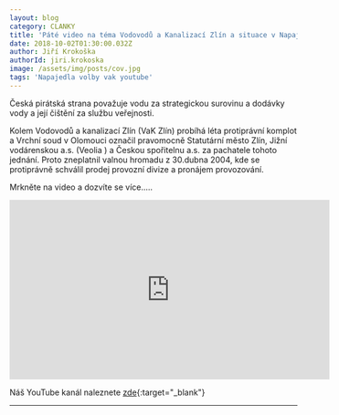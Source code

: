 ```yaml
---
layout: blog
category: CLANKY
title: 'Páté video na téma Vodovodů a Kanalizací Zlín a situace v Napajedlích'
date: 2018-10-02T01:30:00.032Z
author: Jiří Krokoška 
authorId: jiri.krokoska
image: /assets/img/posts/cov.jpg
tags: 'Napajedla volby vak youtube'
---
```


Česká pirátská strana považuje vodu za strategickou surovinu a dodávky vody a její čištění za službu veřejnosti. 

Kolem Vodovodů a kanalizací Zlín (VaK Zlín) probíhá léta protiprávní komplot a Vrchní soud v Olomouci označil pravomocně Statutární město Zlín, Jižní vodárenskou a.s. (Veolia ) a Českou spořitelnu a.s. za pachatele tohoto jednání. Proto zneplatnil valnou hromadu z 30.dubna 2004, kde se protiprávně schválil prodej provozní divize a pronájem provozování. 

Mrkněte na video a dozvíte se více.....


<iframe width="560" height="315" src="https://www.youtube.com/embed/Yk44LVFr6p4" frameborder="0" allow="autoplay; encrypted-media" allowfullscreen></iframe>



Náš YouTube kanál naleznete [zde](https://www.youtube.com/channel/UCgoN2Mo3r-xe0iO6N5HRWHA){:target="_blank"}

- - -
